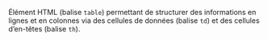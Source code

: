 Élément HTML (balise `table`) permettant de structurer des informations en lignes et en colonnes via des cellules de données (balise `td`) et des cellules d’en-têtes (balise `th`).
